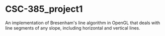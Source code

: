 # CSC-385_project1

An implementation of Bresenham's line algorithm in OpenGL that deals with line segments of any slope, including horizontal and vertical lines.


